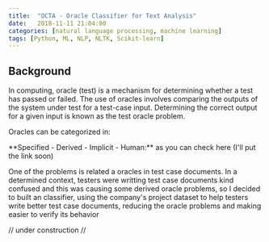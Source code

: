```yaml
---
title:  "OCTA - Oracle Classifier for Text Analysis"
date:   2018-11-11 21:04:00
categories: [natural language processing, machine learning]
tags: [Python, ML, NLP, NLTK, Scikit-learn]
---
```


## Background

<p>In computing, oracle (test) is a mechanism for determining whether a test has passed or failed. The use of oracles involves comparing the outputs of the system under test for a test-case input.
Determining the correct output for a given input is known as the test oracle problem.</p>

<p>Oracles can be categorized in:</p> **Specified - Derived - Implicit - Human:** as you can check here (I'll put the link soon)

<p>One of the problems is related a oracles in test case documents. In a determined context, testers were writting test case documents kind confused and this was causing some derived oracle problems, so I decided to built an classifier, using the company's project dataset to help testers write better test case documents, reducing the oracle problems and making easier to verify its behavior</p>


// under construction // 
